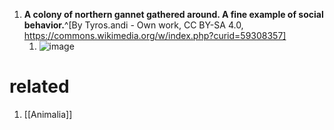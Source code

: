 1. **A colony of northern gannet gathered around. A fine example of social behavior.**^[By Tyros.andi - Own work, CC BY-SA 4.0, https://commons.wikimedia.org/w/index.php?curid=59308357]
	1. ![image](https://upload.wikimedia.org/wikipedia/commons/thumb/1/1d/Basst%C3%B6lpelkolonie_auf_Helgoland.jpg/640px-Basst%C3%B6lpelkolonie_auf_Helgoland.jpg)

# related
1. [[Animalia]]